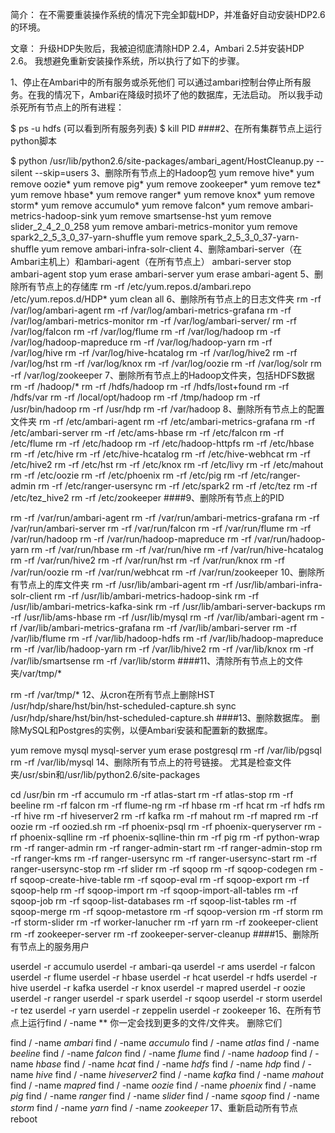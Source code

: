 简介：
在不需要重装操作系统的情况下完全卸载HDP，并准备好自动安装HDP2.6的环境。

文章：
升级HDP失败后，我被迫彻底清除HDP 2.4，Ambari 2.5并安装HDP 2.6。 我想避免重新安装操作系统，所以执行了如下的步骤。

1、停止在Ambari中的所有服务或杀死他们
可以通过ambari控制台停止所有服务。在我的情况下，Ambari在降级时损坏了他的数据库，无法启动。 所以我手动杀死所有节点上的所有进程：

$ ps -u  hdfs (可以看到所有服务列表)
$ kill PID
####2、在所有集群节点上运行python脚本

$ python /usr/lib/python2.6/site-packages/ambari_agent/HostCleanup.py --silent --skip=users
3、删除所有节点上的Hadoop包
yum remove hive\*
yum remove oozie\*
yum remove pig\*
yum remove zookeeper\*
yum remove tez\*
yum remove hbase\*
yum remove ranger\*
yum remove knox\*
yum remove storm\*
yum remove accumulo\*
yum remove falcon\*
yum remove ambari-metrics-hadoop-sink 
yum remove smartsense-hst
yum remove slider_2_4_2_0_258
yum remove ambari-metrics-monitor
yum remove spark2_2_5_3_0_37-yarn-shuffle
yum remove spark_2_5_3_0_37-yarn-shuffle
yum remove ambari-infra-solr-client
4、删除ambari-server（在Ambari主机上）和ambari-agent（在所有节点上）
ambari-server stop
ambari-agent stop
yum erase ambari-server
yum erase ambari-agent
5、删除所有节点上的存储库
rm -rf /etc/yum.repos.d/ambari.repo /etc/yum.repos.d/HDP*
yum clean all
6、删除所有节点上的日志文件夹
rm -rf /var/log/ambari-agent
rm -rf /var/log/ambari-metrics-grafana
rm -rf /var/log/ambari-metrics-monitor
rm -rf /var/log/ambari-server/
rm -rf /var/log/falcon
rm -rf /var/log/flume
rm -rf /var/log/hadoop
rm -rf /var/log/hadoop-mapreduce
rm -rf /var/log/hadoop-yarn
rm -rf /var/log/hive
rm -rf /var/log/hive-hcatalog
rm -rf /var/log/hive2
rm -rf /var/log/hst
rm -rf /var/log/knox
rm -rf /var/log/oozie
rm -rf /var/log/solr
rm -rf /var/log/zookeeper
7、删除所有节点上的Hadoop文件夹，包括HDFS数据
rm -rf /hadoop/*
rm -rf /hdfs/hadoop
rm -rf /hdfs/lost+found
rm -rf /hdfs/var
rm -rf /local/opt/hadoop
rm -rf /tmp/hadoop
rm -rf /usr/bin/hadoop
rm -rf /usr/hdp
rm -rf /var/hadoop
8、删除所有节点上的配置文件夹
rm -rf /etc/ambari-agent
rm -rf /etc/ambari-metrics-grafana
rm -rf /etc/ambari-server
rm -rf /etc/ams-hbase
rm -rf /etc/falcon
rm -rf /etc/flume
rm -rf /etc/hadoop
rm -rf /etc/hadoop-httpfs
rm -rf /etc/hbase
rm -rf /etc/hive 
rm -rf /etc/hive-hcatalog
rm -rf /etc/hive-webhcat
rm -rf /etc/hive2
rm -rf /etc/hst
rm -rf /etc/knox 
rm -rf /etc/livy
rm -rf /etc/mahout 
rm -rf /etc/oozie
rm -rf /etc/phoenix
rm -rf /etc/pig 
rm -rf /etc/ranger-admin
rm -rf /etc/ranger-usersync
rm -rf /etc/spark2
rm -rf /etc/tez
rm -rf /etc/tez_hive2
rm -rf /etc/zookeeper
####9、删除所有节点上的PID

rm -rf /var/run/ambari-agent
rm -rf /var/run/ambari-metrics-grafana
rm -rf /var/run/ambari-server
rm -rf /var/run/falcon
rm -rf /var/run/flume
rm -rf /var/run/hadoop 
rm -rf /var/run/hadoop-mapreduce
rm -rf /var/run/hadoop-yarn
rm -rf /var/run/hbase
rm -rf /var/run/hive
rm -rf /var/run/hive-hcatalog
rm -rf /var/run/hive2
rm -rf /var/run/hst
rm -rf /var/run/knox
rm -rf /var/run/oozie 
rm -rf /var/run/webhcat
rm -rf /var/run/zookeeper
10、删除所有节点上的库文件夹
rm -rf /usr/lib/ambari-agent
rm -rf /usr/lib/ambari-infra-solr-client
rm -rf /usr/lib/ambari-metrics-hadoop-sink
rm -rf /usr/lib/ambari-metrics-kafka-sink
rm -rf /usr/lib/ambari-server-backups
rm -rf /usr/lib/ams-hbase
rm -rf /usr/lib/mysql
rm -rf /var/lib/ambari-agent
rm -rf /var/lib/ambari-metrics-grafana
rm -rf /var/lib/ambari-server
rm -rf /var/lib/flume
rm -rf /var/lib/hadoop-hdfs
rm -rf /var/lib/hadoop-mapreduce
rm -rf /var/lib/hadoop-yarn 
rm -rf /var/lib/hive2
rm -rf /var/lib/knox
rm -rf /var/lib/smartsense
rm -rf /var/lib/storm
####11、清除所有节点上的文件夹/var/tmp/*

rm -rf /var/tmp/*
12、从cron在所有节点上删除HST
/usr/hdp/share/hst/bin/hst-scheduled-capture.sh sync
/usr/hdp/share/hst/bin/hst-scheduled-capture.sh
####13、删除数据库。 删除MySQL和Postgres的实例，以便Ambari安装和配置新的数据库。

yum remove mysql mysql-server
yum erase postgresql
rm -rf /var/lib/pgsql
rm -rf /var/lib/mysql
14、删除所有节点上的符号链接。
尤其是检查文件夹/usr/sbin和/usr/lib/python2.6/site-packages

cd /usr/bin
rm -rf accumulo
rm -rf atlas-start
rm -rf atlas-stop
rm -rf beeline
rm -rf falcon
rm -rf flume-ng
rm -rf hbase
rm -rf hcat
rm -rf hdfs
rm -rf hive
rm -rf hiveserver2
rm -rf kafka
rm -rf mahout
rm -rf mapred
rm -rf oozie
rm -rf oozied.sh
rm -rf phoenix-psql
rm -rf phoenix-queryserver
rm -rf phoenix-sqlline
rm -rf phoenix-sqlline-thin
rm -rf pig
rm -rf python-wrap
rm -rf ranger-admin
rm -rf ranger-admin-start
rm -rf ranger-admin-stop
rm -rf ranger-kms
rm -rf ranger-usersync
rm -rf ranger-usersync-start
rm -rf ranger-usersync-stop
rm -rf slider
rm -rf sqoop
rm -rf sqoop-codegen
rm -rf sqoop-create-hive-table
rm -rf sqoop-eval
rm -rf sqoop-export
rm -rf sqoop-help
rm -rf sqoop-import
rm -rf sqoop-import-all-tables
rm -rf sqoop-job
rm -rf sqoop-list-databases
rm -rf sqoop-list-tables
rm -rf sqoop-merge
rm -rf sqoop-metastore
rm -rf sqoop-version
rm -rf storm
rm -rf storm-slider
rm -rf worker-lanucher
rm -rf yarn
rm -rf zookeeper-client
rm -rf zookeeper-server
rm -rf zookeeper-server-cleanup
####15、删除所有节点上的服务用户

userdel -r accumulo
userdel -r ambari-qa
userdel -r ams
userdel -r falcon
userdel -r flume
userdel -r hbase
userdel -r hcat
userdel -r hdfs
userdel -r hive
userdel -r kafka
userdel -r knox
userdel -r mapred
userdel -r oozie
userdel -r ranger
userdel -r spark
userdel -r sqoop
userdel -r storm
userdel -r tez
userdel -r yarn
userdel -r zeppelin
userdel -r zookeeper
16、在所有节点上运行find / -name **
你一定会找到更多的文件/文件夹。 删除它们

find / -name *ambari*
find / -name *accumulo*
find / -name *atlas*
find / -name *beeline*
find / -name *falcon*
find / -name *flume*
find / -name *hadoop*
find / -name *hbase*
find / -name *hcat*
find / -name *hdfs*
find / -name *hdp*
find / -name *hive*
find / -name *hiveserver2*
find / -name *kafka*
find / -name *mahout*
find / -name *mapred*
find / -name *oozie*
find / -name *phoenix*
find / -name *pig*
find / -name *ranger*
find / -name *slider*
find / -name *sqoop*
find / -name *storm*
find / -name *yarn*
find / -name *zookeeper*
17、重新启动所有节点
reboot